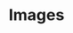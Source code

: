 ---
ee_id_show: '4360'
title: Images
url: images
live_url:
year: '2016'
venue: Fridericianum
state_country: Kassel
type:
dates:
wwwnews:
credits:
pitch: "​Group ... shared a room with Michel Majerus! OMG~~~~!"
ps:
download:
layout: shows
---